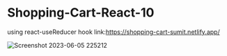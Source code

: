# Shopping-Cart-React-10
using react-useReducer hook
link:https://shopping-cart-sumit.netlify.app/

![Screenshot 2023-06-05 225212](https://github.com/sumit260799/Shopping-Cart-React-10/assets/94750004/07842465-186e-428e-8ad4-3ff7dd2bf44f)
